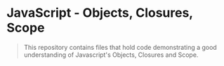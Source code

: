 # JavaScript - Objects, Closures, Scope

> This repository contains files that hold code demonstrating a good understanding of Javascript's Objects, Closures and Scope.
